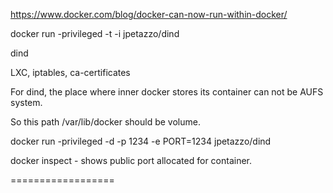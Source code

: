 https://www.docker.com/blog/docker-can-now-run-within-docker/

docker run -privileged -t -i jpetazzo/dind

dind

LXC, iptables, ca-certificates

For dind, the place where inner docker stores its container can not be AUFS system.

So this path /var/lib/docker should be volume.

docker run -privileged -d -p 1234 -e PORT=1234 jpetazzo/dind

docker inspect - shows public port allocated for container.

==================



